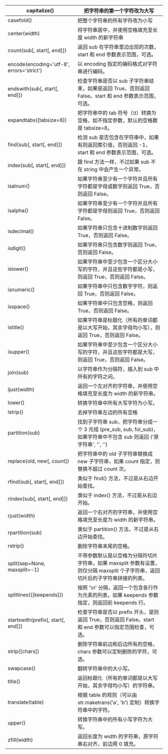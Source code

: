 | capitalize\(\) | 把字符串的第一个字符改为大写 |
| --- | --- |
| casefold\(\) | 把整个字符串的所有字符改为小写 |
| center\(width\) | 将字符串居中，并使用空格填充至长度 width 的新字符串 |
| count\(sub\[, start\[, end\]\]\) | 返回 sub 在字符串里边出现的次数，start 和 end 参数表示范围，可选。 |
| encode\(encoding='utf-8', errors='strict'\) | 以 encoding 指定的编码格式对字符串进行编码。 |
| endswith\(sub\[, start\[, end\]\]\) | 检查字符串是否以 sub 子字符串结束，如果是返回 True，否则返回 False。start 和 end 参数表示范围，可选。 |
| expandtabs\(\[tabsize=8\]\) | 把字符串中的 tab 符号（\t）转换为空格，如不指定参数，默认的空格数是 tabsize=8。 |
| find\(sub\[, start\[, end\]\]\) | 检测 sub 是否包含在字符串中，如果有则返回索引值，否则返回 -1，start 和 end 参数表示范围，可选。 |
| index\(sub\[, start\[, end\]\]\) | 跟 find 方法一样，不过如果 sub 不在 string 中会产生一个异常。 |
| isalnum\(\) | 如果字符串至少有一个字符并且所有字符都是字母或数字则返回 True，否则返回 False。 |
| isalpha\(\) | 如果字符串至少有一个字符并且所有字符都是字母则返回 True，否则返回 False。 |
| isdecimal\(\) | 如果字符串只包含十进制数字则返回 True，否则返回 False。 |
| isdigit\(\) | 如果字符串只包含数字则返回 True，否则返回 False。 |
| islower\(\) | 如果字符串中至少包含一个区分大小写的字符，并且这些字符都是小写，则返回 True，否则返回 False。 |
| isnumeric\(\) | 如果字符串中只包含数字字符，则返回 True，否则返回 False。 |
| isspace\(\) | 如果字符串中只包含空格，则返回 True，否则返回 False。 |
| istitle\(\) | 如果字符串是标题化（所有的单词都是以大写开始，其余字母均小写），则返回 True，否则返回 False。 |
| isupper\(\) | 如果字符串中至少包含一个区分大小写的字符，并且这些字符都是大写，则返回 True，否则返回 False。 |
| join\(sub\) | 以字符串作为分隔符，插入到 sub 中所有的字符之间。 |
| ljust\(width\) | 返回一个左对齐的字符串，并使用空格填充至长度为 width 的新字符串。 |
| lower\(\) | 转换字符串中所有大写字符为小写。 |
| lstrip\(\) | 去掉字符串左边的所有空格 |
| partition\(sub\) | 找到子字符串 sub，把字符串分成一个 3 元组 \(pre\_sub, sub, fol\_sub\)，如果字符串中不包含 sub 则返回 \('原字符串', '', ''\) |
| replace\(old, new\[, count\]\) | 把字符串中的 old 子字符串替换成 new 子字符串，如果 count 指定，则替换不超过 count 次。 |
| rfind\(sub\[, start\[, end\]\]\) | 类似于 find\(\) 方法，不过是从右边开始查找。 |
| rindex\(sub\[, start\[, end\]\]\) | 类似于 index\(\) 方法，不过是从右边开始。 |
| rjust\(width\) | 返回一个右对齐的字符串，并使用空格填充至长度为 width 的新字符串。 |
| rpartition\(sub\) | 类似于 partition\(\) 方法，不过是从右边开始查找。 |
| rstrip\(\) | 删除字符串末尾的空格。 |
| split\(sep=None, maxsplit=-1\) | 不带参数默认是以空格为分隔符切片字符串，如果 maxsplit 参数有设置，则仅分隔 maxsplit 个子字符串，返回切片后的子字符串拼接的列表。 |
| splitlines\(\(\[keepends\]\)\) | 按照 '\n' 分隔，返回一个包含各行作为元素的列表，如果 keepends 参数指定，则返回前 keepends 行。 |
| startswith\(prefix\[, start\[, end\]\]\) | 检查字符串是否以 prefix 开头，是则返回 True，否则返回 False。start 和 end 参数可以指定范围检查，可选。 |
| strip\(\[chars\]\) | 删除字符串前边和后边所有的空格，chars 参数可以定制删除的字符，可选。 |
| swapcase\(\) | 翻转字符串中的大小写。 |
| title\(\) | 返回标题化（所有的单词都是以大写开始，其余字母均小写）的字符串。 |
| translate\(table\) | 根据 table 的规则（可以由 str.maketrans\('a', 'b'\) 定制）转换字符串中的字符。 |
| upper\(\) | 转换字符串中的所有小写字符为大写。 |
| zfill\(width\) | 返回长度为 width 的字符串，原字符串右对齐，前边用 0 填充。 |



